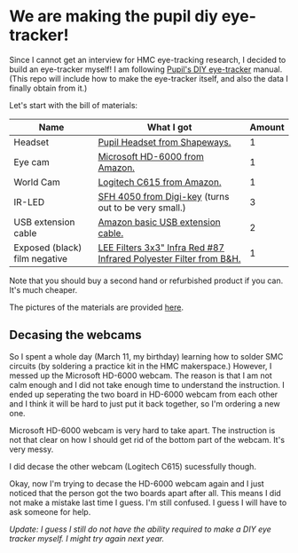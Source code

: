 # We are making the pupil diy eye-tracker!

Since I cannot get an interview for HMC eye-tracking research, I decided to build an eye-tracker myself! I am following [Pupil's DIY eye-tracker][1] manual. (This repo will include how to make the eye-tracker itself, and also the data I finally obtain from it.)

[1]: https://docs.pupil-labs.com/#diy

Let's start with the bill of materials:

| Name | What I got | Amount |
|------|------------------------|------|
| Headset | [Pupil Headset from Shapeways.][2] | 1
| Eye cam | [Microsoft HD-6000 from Amazon.][3] | 1
| World Cam | [Logitech C615 from Amazon.][4] | 1
| IR-LED | [SFH 4050 from Digi-key][5] (turns out to be very small.) | 3 
| USB extension cable | [Amazon basic USB extension cable.][6] | 2
| Exposed (black) film negative | [LEE Filters 3x3" Infra Red #87 Infrared Polyester Filter from B&H.][7] | 1

Note that you should buy a second hand or refurbished product if you can. It's much cheaper.

[2]: https://www.shapeways.com/product/LQJJK2CHQ/pupil-mobile-eye-tracking-headset?optionId=43013982m
[3]: https://www.amazon.com/Microsoft-LifeCam-HD-6000-Webcam-Notebooks/dp/B00372567A
[4]: https://www.amazon.com/Logitech-Laptop-Webcam-Design-360-Degree/dp/B004YW7WCY
[5]: https://www.digikey.com/product-detail/en/osram-opto-semiconductors-inc/SFH-4050-Z/475-2864-1-ND/2207282
[6]: https://www.amazon.com/AmazonBasics-Extension-Cable-Male-Female/dp/B00NH11R3I
[7]: https://www.bhphotovideo.com/c/product/102762-REG/LEE_Filters_87P3_3x3_Infra_Red_87.html

The pictures of the materials are provided [here][mat].

[mat]: https://github.com/ssantichaivekin/making-pupil-eye-reacker-diy/tree/master/materials

## Decasing the webcams

So I spent a whole day (March 11, my birthday) learning how to solder SMC circuits (by soldering a practice kit in the HMC  makerspace.) However, I messed up the Microsoft HD-6000 webcam. The reason is that I am not calm enough and I did not take enough time to understand the instruction. I ended up seperating the two board in HD-6000 webcam from each other and I think it will be hard to just put it back together, so I'm ordering a new one.

Microsoft HD-6000 webcam is very hard to take apart. The instruction is not that clear on how I should get rid of the bottom part of the webcam. It's very messy.

I did decase the other webcam (Logitech C615) sucessfully though.

Okay, now I'm trying to decase the HD-6000 webcam again and I just noticed that the person got the two boards apart after all. This means I did not make a mistake last time I guess. I'm still confused. I guess I will have to ask someone for help.

*Update: I guess I still do not have the ability required to make a DIY eye tracker myself. I might try again next year.*




